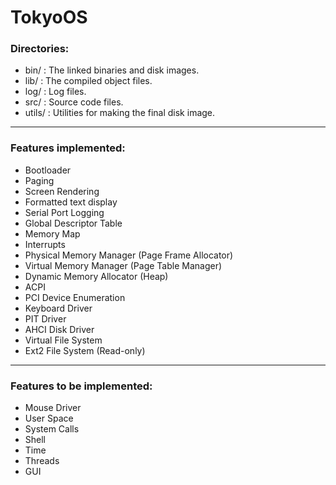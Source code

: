 # TokyoOS

### Directories:
- bin/      : The linked binaries and disk images.
- lib/      : The compiled object files.
- log/      : Log files.
- src/      : Source code files.
- utils/    : Utilities for making the final disk image.

---

### Features implemented:
- Bootloader
- Paging
- Screen Rendering
- Formatted text display
- Serial Port Logging
- Global Descriptor Table
- Memory Map
- Interrupts
- Physical Memory Manager (Page Frame Allocator)
- Virtual Memory Manager (Page Table Manager)
- Dynamic Memory Allocator (Heap)
- ACPI
- PCI Device Enumeration
- Keyboard Driver
- PIT Driver
- AHCI Disk Driver
- Virtual File System
- Ext2 File System (Read-only)

---

### Features to be implemented:
- Mouse Driver
- User Space
- System Calls
- Shell
- Time
- Threads
- GUI